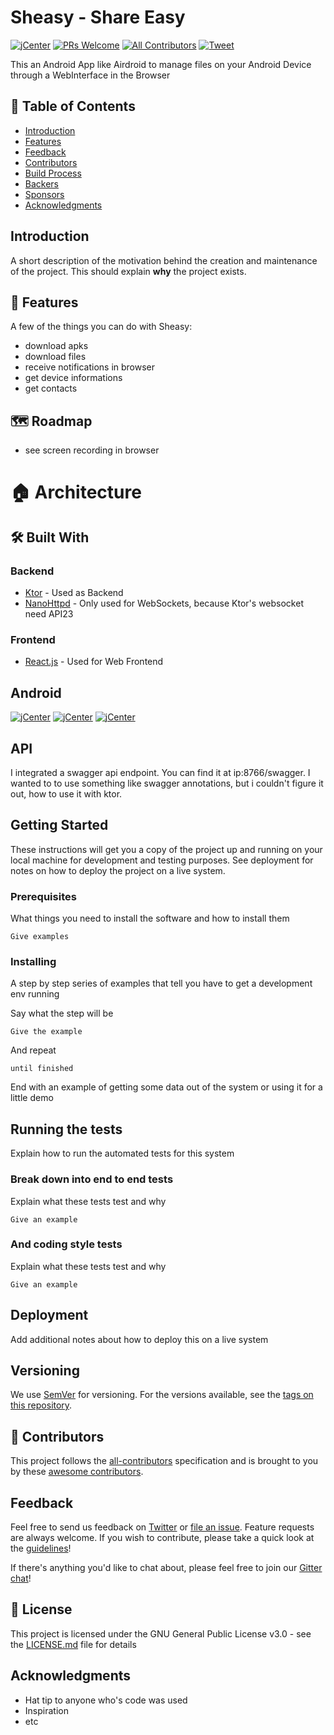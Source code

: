 # Sheasy - Share Easy
[![jCenter](https://img.shields.io/badge/License-GPLv3-yellow.svg
)](https://github.com/Foso/Sheasy/blob/master/LICENSE)
[![PRs Welcome](https://img.shields.io/badge/PRs-welcome-brightgreen.svg?style=flat-square)](http://makeapullrequest.com)
[![All Contributors](https://img.shields.io/badge/all_contributors-1-range.svg?style=flat-square)](#contributors)
  <a href="https://twitter.com/intent/tweet?text=Conoce%20a%20Angular%20Medellín!%20%E2%9C%A8%20Aquí%20está%20su%20reposotirio%20oficial%20%E2%9C%A8%20https://github.com/angular-medellin/meetup%20%F0%9F%A4%97
"><img src="https://img.shields.io/twitter/url/https/github.com/angular-medellin/meetup.svg?style=social" alt="Tweet"></a>

This an Android App like Airdroid to manage files on your Android Device through a WebInterface in the Browser

## 🚩 Table of Contents

- [Introduction](#introduction)
- [Features](#features)
- [Feedback](#feedback)
- [Contributors](#contributors)
- [Build Process](#build-process)
- [Backers](#backers-)
- [Sponsors](#sponsors-)
- [Acknowledgments](#acknowledgments)

## Introduction



A short description of the motivation behind the creation and maintenance of the project. This should explain **why** the project exists.

## 🎨 Features
A few of the things you can do with Sheasy:
- download apks
- download files
- receive notifications in browser
- get device informations
- get contacts


## 🗺️ Roadmap
- see screen recording in browser

# 🏠 Architecture

## 🛠️ Built With

### Backend
* [Ktor](https://github.com/ktorio/ktor) - Used as Backend
* [NanoHttpd](https://github.com/NanoHttpd/nanohttpd) - Only used for WebSockets, because Ktor's websocket need API23

### Frontend
* [React.js](https://reactjs.org/) - Used for Web Frontend

## Android
[![jCenter](https://img.shields.io/badge/minSDK-21-yellow.svg
)](https://github.com/Foso/Sheasy/blob/master/LICENSE)
[![jCenter](https://img.shields.io/badge/compileSdk-27-yellow.svg
)](https://github.com/Foso/Sheasy/blob/master/LICENSE)
[![jCenter](https://img.shields.io/badge/targetSdk-27-yellow.svg
)](https://github.com/Foso/Sheasy/blob/master/LICENSE)



## API
I integrated a swagger api endpoint. You can find it at ip:8766/swagger.
I wanted to to use something like swagger annotations, but i couldn't figure it out, how to use it with ktor.


## Getting Started

These instructions will get you a copy of the project up and running on your local machine for development and testing purposes. See deployment for notes on how to deploy the project on a live system.

### Prerequisites

What things you need to install the software and how to install them

```
Give examples
```

### Installing

A step by step series of examples that tell you have to get a development env running

Say what the step will be

```
Give the example
```

And repeat

```
until finished
```

End with an example of getting some data out of the system or using it for a little demo

## Running the tests

Explain how to run the automated tests for this system

### Break down into end to end tests

Explain what these tests test and why

```
Give an example
```

### And coding style tests

Explain what these tests test and why

```
Give an example
```

## Deployment

Add additional notes about how to deploy this on a live system




## Versioning

We use [SemVer](http://semver.org/) for versioning. For the versions available, see the [tags on this repository](https://github.com/your/project/tags). 

## 💬 Contributors

This project follows the [all-contributors](https://github.com/kentcdodds/all-contributors) specification and is brought to you by these [awesome contributors](./CONTRIBUTORS.md).

## Feedback

Feel free to send us feedback on [Twitter](https://twitter.com/gitpointapp) or [file an issue](https://github.com/gitpoint/git-point/issues/new). Feature requests are always welcome. If you wish to contribute, please take a quick look at the [guidelines](./CONTRIBUTING.md)!

If there's anything you'd like to chat about, please feel free to join our [Gitter chat](https://gitter.im/git-point)!

## 📜 License

This project is licensed under the GNU General Public License v3.0 - see the [LICENSE.md](https://github.com/Foso/Sheasy/blob/master/LICENSE) file for details

## Acknowledgments

* Hat tip to anyone who's code was used
* Inspiration
* etc

